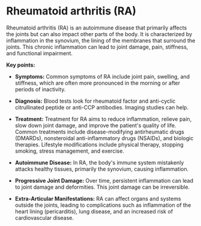 # Rheumatoid arthritis (RA)

Rheumatoid arthritis (RA) is an autoimmune disease that primarily affects the joints but can also impact other parts of the body. It is characterized by inflammation in the synovium, the lining of the membranes that surround the joints. This chronic inflammation can lead to joint damage, pain, stiffness, and functional impairment.

**Key points:**

* **Symptoms:** Common symptoms of RA include joint pain, swelling, and stiffness, which are often more pronounced in the morning or after periods of inactivity.

* **Diagnosis:** Blood tests look for rheumatoid factor and anti-cyclic citrullinated peptide or anti-CCP antibodies. Imaging studies can help.

* **Treatment:** Treatment for RA aims to reduce inflammation, relieve pain, slow down joint damage, and improve the patient's quality of life. Common treatments include disease-modifying antirheumatic drugs (DMARDs), nonsteroidal anti-inflammatory drugs (NSAIDs), and biologic therapies. Lifestyle modifications include physical therapy, stopping smoking, stress management, and exercise.

* **Autoimmune Disease:** In RA, the body's immune system mistakenly attacks healthy tissues, primarily the synovium, causing inflammation.

* **Progressive Joint Damage:** Over time, persistent inflammation can lead to joint damage and deformities. This joint damage can be irreversible.

* **Extra-Articular Manifestations:** RA can affect organs and systems outside the joints, leading to complications such as inflammation of the heart lining (pericarditis), lung disease, and an increased risk of cardiovascular disease.
